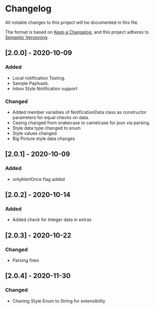 # Changelog

All notable changes to this project will be documented in this file.

The format is based on [Keep a Changelog](https://keepachangelog.com/en/1.0.0/),
and this project adheres to [Semantic Versioning](https://semver.org/spec/v2.0.0.html).

## [2.0.0] - 2020-10-09

### Added

- Local notification Testing.
- Sample Payloads.
- Inbox Style Notification support

### Changed
- Added member variables of NotificationData class as constructor parameters for equal checks on data.
- Casing changed from snakecase to camelcase for json via parsing.
- Style data type changed to enum
- Style values changed
- Big Picture style data changes

## [2.0.1] - 2020-10-09

### Added

- onlyAlertOnce flag added

## [2.0.2] - 2020-10-14

### Added

- Added check for Integer data in extras

## [2.0.3] - 2020-10-22

### Changed

- Parsing fixes

## [2.0.4] - 2020-11-30

### Changed

- Chaning Style Enum to String for extensibility
